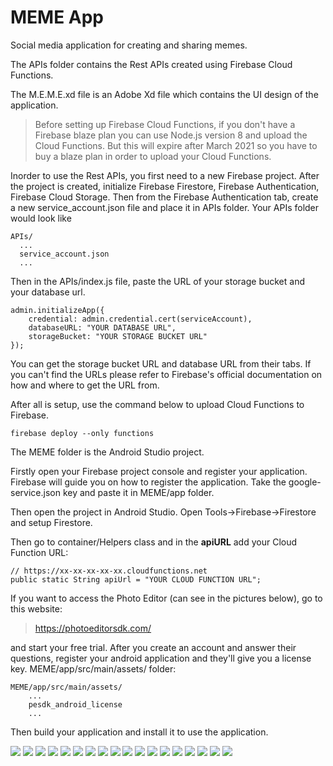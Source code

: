 # MEME App

Social media application for creating and sharing memes.

The APIs folder contains the Rest APIs created using Firebase Cloud Functions.

The M.E.M.E.xd file is an Adobe Xd file which contains the UI design of the application.

> Before setting up Firebase Cloud Functions, if you don't have a Firebase blaze plan you can use Node.js version 8 and upload the Cloud Functions. But this will expire after March 2021 so you have to buy a blaze plan in order to upload your Cloud Functions.

Inorder to use the Rest APIs, you first need to a new Firebase project. After the project is created, initialize Firebase Firestore, Firebase Authentication, Firebase Cloud Storage. Then from the Firebase Authentication tab, create a new service_account.json file and place it in APIs folder. Your APIs folder would look like

```
APIs/
  ...
  service_account.json
  ...
```
Then in the APIs/index.js file, paste the URL of your storage bucket and your database url. 
```
admin.initializeApp({
	credential: admin.credential.cert(serviceAccount),
	databaseURL: "YOUR DATABASE URL",
	storageBucket: "YOUR STORAGE BUCKET URL"
});
```
You can get the storage bucket URL and database URL from their tabs. If you can't find the URLs please refer to Firebase's official documentation on how and where to get the URL from.

After all is setup, use the command below to upload Cloud Functions to Firebase.
```
firebase deploy --only functions
```

The MEME folder is the Android Studio project. 

Firstly open your Firebase project console and register your application. Firebase will guide you on how to register the application. Take the google-service.json key and paste it in MEME/app folder.

Then open the project in Android Studio. Open Tools->Firebase->Firestore and setup Firestore.

Then go to container/Helpers class and in the <b>apiURL</b> add your Cloud Function URL:
```
// https://xx-xx-xx-xx-xx.cloudfunctions.net
public static String apiUrl = "YOUR CLOUD FUNCTION URL";
```

If you want to access the Photo Editor (can see in the pictures below), go to this website:

> https://photoeditorsdk.com/

and start your free trial. After you create an account and answer their questions, register your android application and they'll give you a license key. MEME/app/src/main/assets/ folder:
```
MEME/app/src/main/assets/
	...
	pesdk_android_license
	...
```
Then build your application and install it to use the application.


![](https://github.com/SaadIqbal7/MEME-App/blob/main/images/20210111_032323.jpg)
![](https://github.com/SaadIqbal7/MEME-App/blob/main/images/20210111_035828.jpg)
![](https://github.com/SaadIqbal7/MEME-App/blob/main/images/20210111_035719.jpg)
![](https://github.com/SaadIqbal7/MEME-App/blob/main/images/20210111_032537.jpg)
![](https://github.com/SaadIqbal7/MEME-App/blob/main/images/20210111_032452.jpg)
![](https://github.com/SaadIqbal7/MEME-App/blob/main/images/20210111_032527.jpg)
![](https://github.com/SaadIqbal7/MEME-App/blob/main/images/20210111_032516.jpg)
![](https://github.com/SaadIqbal7/MEME-App/blob/main/images/20210111_032505.jpg)
![](https://github.com/SaadIqbal7/MEME-App/blob/main/images/20210111_032452.jpg)
![](https://github.com/SaadIqbal7/MEME-App/blob/main/images/20210111_035811.jpg)
![](https://github.com/SaadIqbal7/MEME-App/blob/main/images/20210111_035800.jpg)
![](https://github.com/SaadIqbal7/MEME-App/blob/main/images/20210111_035731.jpg)
![](https://github.com/SaadIqbal7/MEME-App/blob/main/images/20210111_032415.jpg)
![](https://github.com/SaadIqbal7/MEME-App/blob/main/images/20210111_032401.jpg)
![](https://github.com/SaadIqbal7/MEME-App/blob/main/images/20210111_035731.jpg)
![](https://github.com/SaadIqbal7/MEME-App/blob/main/images/20210111_035731.jpg)
![](https://github.com/SaadIqbal7/MEME-App/blob/main/images/20210111_032440.jpg)
![](https://github.com/SaadIqbal7/MEME-App/blob/main/images/20210111_032426.jpg)

